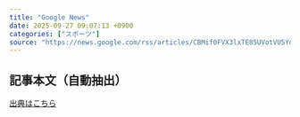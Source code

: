 ```yaml
---
title: "Google News"
date: 2025-09-27 09:07:13 +0900
categories: ["スポーツ"]
source: "https://news.google.com/rss/articles/CBMif0FVX3lxTE85UVotVU5Yd3VQeUZnUzhVaE5UTDNxWUs4RFhhV0lEcjJ5MV83dkZwUDVuOEQxLTFTUWJGVWxvTjl5cmd3TGRaZUxKak1NOHlvSVZDcVFJNG1JUXhZUW9tVjRKUEpXb2pUeElhYlpWVnFoemVubzVXUVlmak95NnM?oc=5"
---
```


## 記事本文（自動抽出）
<body class="y0K44d EA71Tc" id="readabilityBody"></body>

[出典はこちら](https://news.google.com/rss/articles/CBMif0FVX3lxTE85UVotVU5Yd3VQeUZnUzhVaE5UTDNxWUs4RFhhV0lEcjJ5MV83dkZwUDVuOEQxLTFTUWJGVWxvTjl5cmd3TGRaZUxKak1NOHlvSVZDcVFJNG1JUXhZUW9tVjRKUEpXb2pUeElhYlpWVnFoemVubzVXUVlmak95NnM?oc=5)
